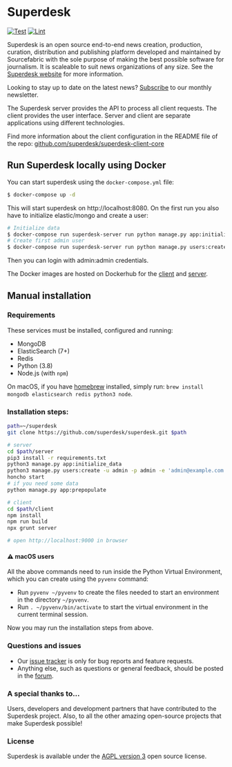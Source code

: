# Superdesk
[![Test](https://github.com/superdesk/superdesk/actions/workflows/tests.yml/badge.svg)](https://github.com/superdesk/superdesk/actions/workflows/tests.yml)
[![Lint](https://github.com/superdesk/superdesk/actions/workflows/lint.yml/badge.svg)](https://github.com/superdesk/superdesk/actions/workflows/lint.yml)

Superdesk is an open source end-to-end news creation, production, curation,
distribution and publishing platform developed and maintained by Sourcefabric
with the sole purpose of making the best possible software for journalism. It
is scaleable to suit news organizations of any size. See the [Superdesk website](https://www.superdesk.org) for more information.

Looking to stay up to date on the latest news? [Subscribe](http://eepurl.com/bClQlD) to our monthly newsletter.

The Superdesk server provides the API to process all client requests. The client
provides the user interface. Server and client are separate applications using
different technologies.

Find more information about the client configuration in the README file of the repo:
[github.com/superdesk/superdesk-client-core](https://github.com/superdesk/superdesk-client-core)

## Run Superdesk locally using Docker

You can start superdesk using the `docker-compose.yml` file:

```sh
$ docker-compose up -d
```

This will start superdesk on http://localhost:8080. On the first run you also have to initialize
elastic/mongo and create a user:

```sh
# Initialize data
$ docker-compose run superdesk-server run python manage.py app:initialize_data
# Create first admin user
$ docker-compose run superdesk-server run python manage.py users:create -u admin -p admin -e admin@localhost --admin
```

Then you can login with admin:admin credentials.

The Docker images are hosted on Dockerhub for the [client](https://hub.docker.com/r/sourcefabricoss/superdesk-client) and [server](https://hub.docker.com/r/sourcefabricoss/superdesk-server).

## Manual installation

### Requirements

These services must be installed, configured and running:

- MongoDB
- ElasticSearch (7+)
- Redis
- Python (3.8)
- Node.js (with `npm`)

On macOS, if you have [homebrew](https://brew.sh/) installed, simply run: `brew install mongodb elasticsearch redis python3 node`.

### Installation steps:

```sh
path=~/superdesk
git clone https://github.com/superdesk/superdesk.git $path

# server
cd $path/server
pip3 install -r requirements.txt
python3 manage.py app:initialize_data
python3 manage.py users:create -u admin -p admin -e 'admin@example.com' --admin
honcho start
# if you need some data
python manage.py app:prepopulate

# client
cd $path/client
npm install
npm run build
npx grunt server

# open http://localhost:9000 in browser
```

#### :warning: macOS users

All the above commands need to run inside the Python Virtual Environment, which you can create
using the `pyvenv` command:

- Run `pyvenv ~/pyvenv` to create the files needed to start an environment in the directory `~/pyvenv`.
- Run `. ~/pyvenv/bin/activate` to start the virtual environment in the current terminal session.

Now you may run the installation steps from above.

### Questions and issues

- Our [issue tracker](https://dev.sourcefabric.org/projects/SD) is only for bug reports and feature requests.
- Anything else, such as questions or general feedback, should be posted in the [forum](https://forum.sourcefabric.org/categories/superdesk-dev).

### A special thanks to...

Users, developers and development partners that have contributed to the Superdesk project. Also, to all the other amazing open-source projects that make Superdesk possible!

### License

Superdesk is available under the [AGPL version 3](https://www.gnu.org/licenses/agpl-3.0.html) open source license.
